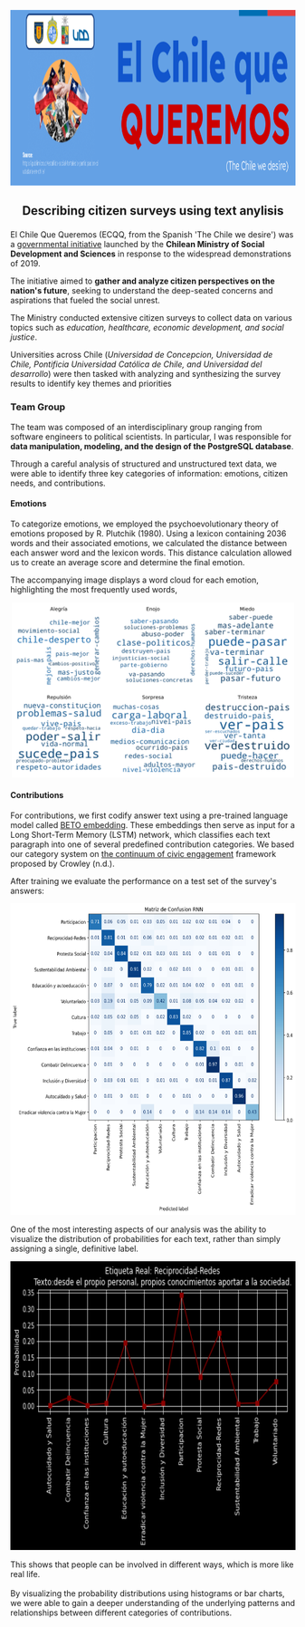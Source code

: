 <p align="center">
<img title="a title" alt="Alt text" src="https://github.com/cridonoso/cridonoso.github.io/blob/master/figures/ecqq/banner.png?raw=true" width=1000 height=310></p>

 ## <p style="text-align: center;"> Describing citizen surveys using text anylisis</p>


El Chile Que Queremos (ECQQ, from the Spanish 'The Chile we desire') was a [governmental initiative](https://www.gob.cl/noticias/gobierno-presenta-el-chile-que-queremos-iniciativa-de-dialogos-y-escucha-social-para-avanzar-en-nuevas-propuestas-para-el-pais/) launched by the <b>Chilean Ministry of Social Development and Sciences</b> in response to the widespread demonstrations of 2019. 

The initiative aimed to <b>gather and analyze citizen perspectives on the nation's future</b>, seeking to understand the deep-seated concerns and aspirations that fueled the social unrest. 

The Ministry conducted extensive citizen surveys to collect data on various topics such as <i>education, healthcare, economic development, and social justice</i>. 

Universities across Chile (<i>Universidad de Concepcion, Universidad de Chile, Pontificia Universidad Católica de Chile, and Universidad del desarrollo</i>) were then tasked with analyzing and synthesizing the survey results to identify key themes and priorities

### Team Group 
The team was composed of an interdisciplinary group ranging from software engineers to political scientists. In particular, I was responsible for <b>data manipulation, modeling, and the design of the PostgreSQL database</b>.

Through a careful analysis of structured and unstructured text data, we were able to identify three key categories of information: emotions, citizen needs, and contributions. 

#### Emotions
To categorize emotions, we employed the psychoevolutionary theory of emotions proposed by R. Plutchik (1980). Using a lexicon containing 2036 words and their associated emotions, we calculated the distance between each answer word and the lexicon words. This distance calculation allowed us to create an average score and determine the final emotion. 

The accompanying image displays a word cloud for each emotion, highlighting the most frequently used words,
 <p align="center">
<img title="a title" alt="Alt text" src="https://github.com/cridonoso/cridonoso.github.io/blob/master/figures/ecqq/most_entropy_emo_1.png?raw=true" width=500 height=310></p>

#### Contributions
For contributions, we first codify answer text using a pre-trained language model called [BETO embedding](https://github.com/dccuchile/beto). These embeddings then serve as input for a Long Short-Term Memory (LSTM) network, which classifies each text paragraph into one of several predefined contribution categories. We based our category system on [the continuum of civic engagement](https://www.unomaha.edu/international-studies-and-programs/_files/docs/adler-goggin-civic-engagement.pdf) framework proposed by Crowley (n.d.).

After training we evaluate the performance on a test set of the survey's answers:
 <p align="center">
<img title="a title" alt="Alt text" src="https://github.com/cridonoso/cridonoso.github.io/blob/master/figures/ecqq/conf_mtx.png?raw=true" width=620 height=550></p>

One of the most interesting aspects of our analysis was the ability to visualize the distribution of probabilities for each text, rather than simply assigning a single, definitive label. 
 <p align="center">
<img title="a title" alt="Alt text" src="https://github.com/cridonoso/cridonoso.github.io/blob/master/figures/ecqq/contribution_probs.png?raw=true" width=620 height=510></p>
This shows that people can be involved in different ways, which is more like real life.
<br><br>
By visualizing the probability distributions using histograms or bar charts, we were able to gain a deeper understanding of the underlying patterns and relationships between different categories of contributions.
